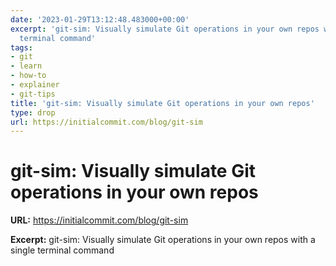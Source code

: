 ```yaml
---
date: '2023-01-29T13:12:48.483000+00:00'
excerpt: 'git-sim: Visually simulate Git operations in your own repos with a single
  terminal command'
tags:
- git
- learn
- how-to
- explainer
- git-tips
title: 'git-sim: Visually simulate Git operations in your own repos'
type: drop
url: https://initialcommit.com/blog/git-sim
---
```


# git-sim: Visually simulate Git operations in your own repos

**URL:** https://initialcommit.com/blog/git-sim

**Excerpt:** git-sim: Visually simulate Git operations in your own repos with a single terminal command
